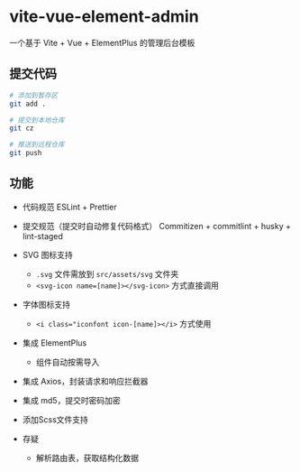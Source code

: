 # vite-vue-element-admin
一个基于 Vite + Vue + ElementPlus 的管理后台模板

## 提交代码
```bash
# 添加到暂存区
git add .

# 提交到本地仓库
git cz

# 推送到远程仓库
git push
```

## 功能
- 代码规范 ESLint + Prettier
- 提交规范（提交时自动修复代码格式） Commitizen + commitlint + husky + lint-staged
- SVG 图标支持
    - `.svg` 文件需放到 `src/assets/svg` 文件夹
    - `<svg-icon name=[name]></svg-icon>` 方式直接调用
- 字体图标支持
    - `<i class="iconfont icon-[name]></i>` 方式使用
- 集成 ElementPlus
    - 组件自动按需导入
- 集成 Axios，封装请求和响应拦截器
- 集成 md5，提交时密码加密
- 添加Scss文件支持


- 存疑
    - 解析路由表，获取结构化数据